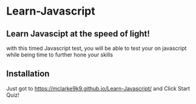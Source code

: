 # Learn-Javascript
 
## Learn Javascipt at the speed of light!
with this timed Javascript test, you will be able to test your on javascript while being time to further hone your skills

## Installation
Just got to https://mclarke9k9.github.io/Learn-Javascript/ and Click Start Quiz!